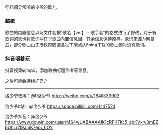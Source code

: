 存档部分常听的少爷的歌儿。

### 整歌

歌曲的内置信息以及文件名按“歌名【ver】 - 歌手名”的格式进行了修改，对于有歌词的歌也将歌词写在了歌曲内置信息里，其余信息保持原样。歌词来源为网易云，部分歌曲由于版权原因遭遇过下架或从5sing下载的歌曲暂时没有歌词。

### 抖音唱着玩

抖音视频转mp3，添加歌曲标题作者等信息。

之后可能会持续扩充♪

***

洛少爷微博：@R洛少爷 https://weibo.com/u/1840533902

洛少爷b站：@洛少爷 https://space.bilibili.com/1447574

洛少爷抖音：@洛少爷 https://www.douyin.com/user/MS4wLjABAAAAfK1cRFK7Kc5_apKVxrv3mEZbUhLrZt9Ji6K7epv_6OY